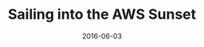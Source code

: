 ---
num: 0
date: 2016-06-03
name: "doopadoop"

image: "assets/graphics/2016/6-June/doodle_1.jpg"
title: "Sailing into the AWS Sunset"
descrip: "Farewell card to my coworker Joe who sadly left Devseed to join the AWS data team."
linkname: "_"
---